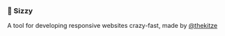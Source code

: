 ### 📐 Sizzy 
A tool for developing responsive websites crazy-fast, made by [@thekitze](http://kitze.io)